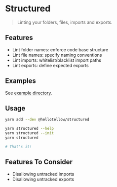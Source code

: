 # Structured

> Linting your folders, files, imports and exports.

## Features

- Lint folder names: enforce code base structure
- Lint file names: specify naming conventions
- Lint imports: whitelist/blacklist import paths
- Lint exports: define expected exports

## Examples

See [example directory](examples/all-features/).

## Usage

```bash
yarn add --dev @hellotellow/structured

yarn structured --help
yarn structured --init
yarn structured

# That's it!
```

## Features To Consider

- Disallowing untracked imports
- Disallowing untracked exports
